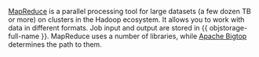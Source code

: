 [MapReduce](http://hadoop.apache.org/docs/current/hadoop-mapreduce-client/hadoop-mapreduce-client-core/MapReduceTutorial.html) is a parallel processing tool for large datasets (a few dozen TB or more) on clusters in the Hadoop ecosystem. It allows you to work with data in different formats. Job input and output are stored in {{ objstorage-full-name }}. MapReduce uses a number of libraries, while [Apache Bigtop](https://github.com/apache/bigtop) determines the path to them.